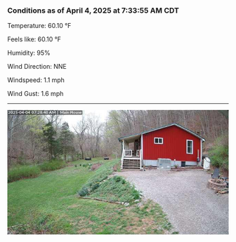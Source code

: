 ### Conditions as of April 4, 2025 at 7:33:55 AM CDT 

Temperature: 60.10 &deg;F

Feels like: 60.10 &deg;F

Humidity: 95%

Wind Direction: NNE

Windspeed: 1.1 mph

Wind Gust: 1.6 mph

---

<img src="./images/latest.jpeg"/>

